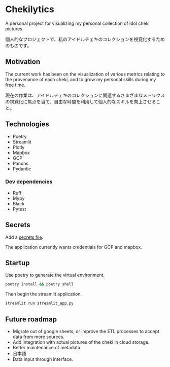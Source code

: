 # Chekilytics

A personal project for visualizing my personal collection of idol cheki pictures.

個人的なプロジェクトで、私のアイドルチェキのコレクションを視覚化するためのものです。

## Motivation

The current work has been on the visualization of various metrics relating to the provenance of each cheki, and to grow my personal skills during my free time.

現在の作業は、アイドルチェキのコレクションに関連するさまざまなメトリクスの視覚化に焦点を当て、自由な時間を利用して個人的なスキルを向上させること。

## Technologies

* Poetry
* Streamlit
* Plotly
* Mapbox
* GCP
* Pandas
* Pydantic

### Dev dependencies

* Ruff
* Mypy
* Black
* Pytest

## Secrets

Add a [secrets file](https://docs.streamlit.io/library/advanced-features/secrets-management).

The application currently wants credentials for GCP and mapbox.

## Startup

Use poetry to generate the virtual environment.

```bash
poetry install && poetry shell
```

Then begin the streamlit application.

```bash
streamlit run streamlit_app.py
```

## Future roadmap

* Migrate out of google sheets, or improve the ETL processes to accept data from more sources.
* Add integration with actual pictures of the cheki in cloud storage.
* Better maintenance of metadata.
* 日本語
* Data input through interface.
